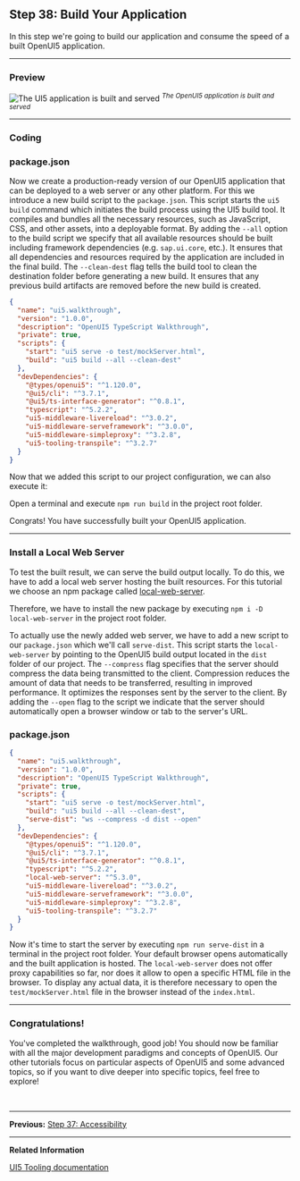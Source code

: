 ## Step 38: Build Your Application

In this step we're going to build our application and consume the speed of a built OpenUI5 application.
  
***

### Preview
  
  
![](https://sdk.openui5.org/docs/topics/loiofb12cea5ac9b45bb9007aac5a1a8689f_LowRes.png "The UI5 application is built and served")
<sup>*The OpenUI5 application is built and served*</sup>

***

### Coding

### package.json

Now we create a production-ready version of our OpenUI5 application that can be deployed to a web server or any other platform. For this we introduce a new build script to the `package.json`. This script starts the `ui5 build` command which initiates the build process using the UI5 build tool. It compiles and bundles all the necessary resources, such as JavaScript, CSS, and other assets, into a deployable format. By adding the `--all` option to the build script we specify that all available resources should be built including framework dependencies \(e.g. `sap.ui.core`, etc.\). It ensures that all dependencies and resources required by the application are included in the final build. The `--clean-dest` flag tells the build tool to clean the destination folder before generating a new build. It ensures that any previous build artifacts are removed before the new build is created.

```json
{
  "name": "ui5.walkthrough",
  "version": "1.0.0",
  "description": "OpenUI5 TypeScript Walkthrough",
  "private": true,
  "scripts": {
    "start": "ui5 serve -o test/mockServer.html",
    "build": "ui5 build --all --clean-dest"
  },
  "devDependencies": {
    "@types/openui5": "^1.120.0",
    "@ui5/cli": "^3.7.1",
    "@ui5/ts-interface-generator": "^0.8.1",
    "typescript": "^5.2.2",
    "ui5-middleware-livereload": "^3.0.2",
    "ui5-middleware-serveframework": "^3.0.0",
    "ui5-middleware-simpleproxy": "^3.2.8",
    "ui5-tooling-transpile": "^3.2.7"
  }
}
```

Now that we added this script to our project configuration, we can also execute it:

Open a terminal and execute `npm run build` in the project root folder.

Congrats! You have successfully built your OpenUI5 application.

***

### Install a Local Web Server

To test the built result, we can serve the build output locally. To do this, we have to add a local web server hosting the built resources. For this tutorial we choose an npm package called [local-web-server](https://www.npmjs.com/package/local-web-server).

Therefore, we have to install the new package by executing `npm i -D local-web-server` in the project root folder.

To actually use the newly added web server, we have to add a new script to our `package.json` which we'll call `serve-dist`. This script starts the `local-web-server` by pointing to the OpenUI5 build output located in the `dist` folder of our project. The `--compress` flag specifies that the server should compress the data being transmitted to the client. Compression reduces the amount of data that needs to be transferred, resulting in improved performance. It optimizes the responses sent by the server to the client. By adding the `--open` flag to the script we indicate that the server should automatically open a browser window or tab to the server's URL.

### package.json

```json
{
  "name": "ui5.walkthrough",
  "version": "1.0.0",
  "description": "OpenUI5 TypeScript Walkthrough",
  "private": true,
  "scripts": {
    "start": "ui5 serve -o test/mockServer.html",
    "build": "ui5 build --all --clean-dest",
    "serve-dist": "ws --compress -d dist --open"
  },
  "devDependencies": {
    "@types/openui5": "^1.120.0",
    "@ui5/cli": "^3.7.1",
    "@ui5/ts-interface-generator": "^0.8.1",
    "typescript": "^5.2.2",
    "local-web-server": "^5.3.0",
    "ui5-middleware-livereload": "^3.0.2",
    "ui5-middleware-serveframework": "^3.0.0",
    "ui5-middleware-simpleproxy": "^3.2.8",
    "ui5-tooling-transpile": "^3.2.7"
  }
}
```

Now it's time to start the server by executing `npm run serve-dist` in a terminal in the project root folder. Your default browser opens automatically and the built application is hosted. The `local-web-server` does not offer proxy capabilities so far, nor does it allow to open a specific HTML file in the browser. To display any actual data, it is therefore necessary to open the `test/mockServer.html` file in the browser instead of the `index.html`.

***

### Congratulations!

You've completed the walkthrough, good job! You should now be familiar with all the major development paradigms and concepts of OpenUI5. Our other tutorials focus on particular aspects of OpenUI5 and some advanced topics, so if you want to dive deeper into specific topics, feel free to explore!

&nbsp;
***

**Previous:** [Step 37: Accessibility](../37/README.md "In this step we're going to improve the accessibility of our app.")

***

**Related Information**  

[UI5 Tooling documentation](https://sap.github.io/ui5-tooling/stable/)
